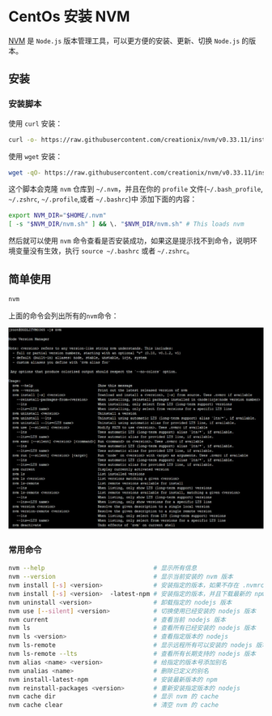 # CentOs 安装 NVM


[NVM](https://github.com/creationix/nvm) 是 `Node.js` 版本管理工具，可以更方便的安装、更新、切换 `Node.js` 的版本。

<!--more-->

## 安装

### 安装脚本

使用 `curl` 安装：

```bash
curl -o- https://raw.githubusercontent.com/creationix/nvm/v0.33.11/install.sh | bash
```

使用 `wget` 安装：

```bash
wget -qO- https://raw.githubusercontent.com/creationix/nvm/v0.33.11/install.sh | bash
```

这个脚本会克隆 `nvm` 仓库到 `~/.nvm`，并且在你的 `profile` 文件(`~/.bash_profile`, `~/.zshrc`, `~/.profile`,或者 `~/.bashrc`)中
添加下面的内容：

```bash
export NVM_DIR="$HOME/.nvm"
[ -s "$NVM_DIR/nvm.sh" ] && \. "$NVM_DIR/nvm.sh" # This loads nvm
```

然后就可以使用 `nvm` 命令查看是否安装成功，如果这是提示找不到命令，说明环境变量没有生效，执行 `source ~/.bashrc` 或者 `~/.zshrc`。

## 简单使用

```bash
nvm
```

上面的命令会列出所有的`nvm`命令：

![nvm](/images/nvm/nvm.jpg)

### 常用命令

```bash
nvm --help                              # 显示所有信息
nvm --version                           # 显示当前安装的 nvm 版本
nvm install [-s] <version>              # 安装指定的版本，如果不存在 .nvmrc ,就从指定的资源下载安装
nvm install [-s] <version>  -latest-npm # 安装指定的版本，并且下载最新的 npm
nvm uninstall <version>                 # 卸载指定的 nodejs 版本
nvm use [--silent] <version>            # 切换使用已经安装的 nodejs 版本
nvm current                             # 查看当前 nodejs 版本
nvm ls                                  # 查看所有已经安装的 nodejs 版本
nvm ls <version>                        # 查看指定版本的 nodejs
nvm ls-remote                           # 显示远程所有可以安装的 nodejs 版本
nvm ls-remote --lts                     # 查看所有长期支持的 nodejs 版本
nvm alias <name> <version>              # 给指定的版本号添加别名
nvm unalias <name>                      # 删除已定义的别名
nvm install-latest-npm                  # 安装最新版本的 npm
nvm reinstall-packages <version>        # 重新安装指定版本的 nodejs
nvm cache dir                           # 显示 nvm 的 cache
nvm cache clear                         # 清空 nvm 的 cache
```

